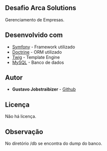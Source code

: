 ## Desafio Arca Solutions

Gerenciamento de Empresas.

## Desenvolvido com

* [Symfony](https://symfony.com/4) - Framework utilizado
* [Doctrine](https://github.com/doctrine) - ORM utilizado
* [Twig](https://twig.symfony.com/) - Template Engine
* [MySQL](https://www.mysql.com/) - Banco de dados

## Autor

* **Gustavo Jobstraibizer** - [Github](https://github.com/GustavoJobstraibizer)

## Licença

Não há licença.

## Observação

No diretório /db se encontra do dump do banco.
